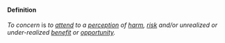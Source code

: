 #### Definition

*To concern* is *to [attend](https://github.com/gcassel/Modular-Organization-Terminology/blob/master/terms/attend.md) to a [perception](https://github.com/gcassel/Modular-Organization-Terminology/blob/master/terms/perceive.md) of [harm](https://github.com/gcassel/Modular-Organization-Terminology/blob/master/terms/harm.md), [risk](https://github.com/gcassel/Modular-Organization-Terminology/blob/master/terms/risk.md) and/or unrealized or under-realized [benefit](https://github.com/gcassel/Modular-Organization-Terminology/blob/master/terms/benefit.md) or [opportunity](https://github.com/gcassel/Modular-Organization-Terminology/blob/master/terms/opportunity.md).*

